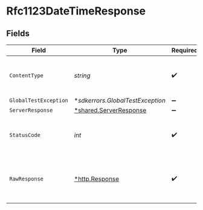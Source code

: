 # Rfc1123DateTimeResponse


## Fields

| Field                                                                  | Type                                                                   | Required                                                               | Description                                                            |
| ---------------------------------------------------------------------- | ---------------------------------------------------------------------- | ---------------------------------------------------------------------- | ---------------------------------------------------------------------- |
| `ContentType`                                                          | *string*                                                               | :heavy_check_mark:                                                     | HTTP response content type for this operation                          |
| `GlobalTestException`                                                  | **sdkerrors.GlobalTestException*                                       | :heavy_minus_sign:                                                     | 500 Global                                                             |
| `ServerResponse`                                                       | [*shared.ServerResponse](../../../pkg/models/shared/serverresponse.md) | :heavy_minus_sign:                                                     | N/A                                                                    |
| `StatusCode`                                                           | *int*                                                                  | :heavy_check_mark:                                                     | HTTP response status code for this operation                           |
| `RawResponse`                                                          | [*http.Response](https://pkg.go.dev/net/http#Response)                 | :heavy_check_mark:                                                     | Raw HTTP response; suitable for custom response parsing                |
